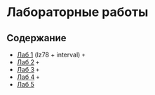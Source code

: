 # Лабораторные работы

## Содержание

- [Лаб 1](https://github.com/JKearnsl/InfoCompression) (lz78 + interval) `+`
- [Лаб 2](https://github.com/JKearnsl/BMPDecoding/blob/master/README.md) `+`
- [Лаб 3](https://github.com/JKearnsl/Steganography) `+`
- [Лаб 4](https://github.com/JKearnsl/HammingCoder) `+`
- [Лаб 5]() 
